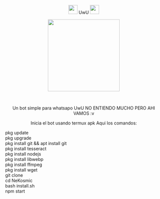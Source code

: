 <P align="center">
<img src="https://i.gifer.com/origin/84/84b7d7e62befb51f831bc0ed938c8742.gif" width="29px"> UwU <img src="https://thumbs.gfycat.com/AdolescentAgileCoqui-size_restricted.gif" width="29px">
 <P align="center">
<img src="https://64.media.tumblr.com/d6951107d7436c006bffd4e485eefc4d/tumblr_mqu238Cng11rfw7flo1_400.gif" width="230" height="230"/>
</p>
<br>


 
</details>
<P align="center">
 Un bot simple para whatsapo UwU
NO ENTIENDO MUCHO PERO AHI VAMOS :v

</p>

<P align="center">
Inicia el bot usando termux apk 
Aqui los comandos: </p>
pkg update <br>
pkg upgrade <br>
pkg install git && apt install git <br> 
pkg install tesseract <br> 
pkg install nodejs <br> 
pkg install libwebp <br> 
pkg install ffmpeg <br> 
pkg install wget <br> 
git clone <br> 
cd NeKosmic <br> 
bash install.sh <br> 
npm start <br> 

